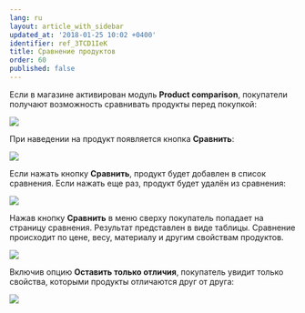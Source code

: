 ```yaml
---
lang: ru
layout: article_with_sidebar
updated_at: '2018-01-25 10:02 +0400'
identifier: ref_3TCD1IeK
title: Сравнение продуктов
order: 60
published: false
---
```

Если в магазине активирован модуль **Product comparison**, покупатели получают возможность сравнивать продукты перед покупкой:

![]({{site.baseurl}}/attachments/6389834/8719217.png)

При наведении на продукт появляется кнопка **Сравнить**:

![]({{site.baseurl}}/attachments/6389834/8719218.png)

Если нажать кнопку **Сравнить**, продукт будет добавлен в список сравнения. Если нажать еще раз, продукт будет удалён из сравнения:

![]({{site.baseurl}}/attachments/6389834/8719219.png)

Нажав кнопку **Сравнить** в меню сверху покупатель попадает на страницу сравнения. Результат представлен в виде таблицы. Сравнение происходит по цене, весу, материалу и другим свойствам продуктов.

![]({{site.baseurl}}/attachments/6389834/8719220.png)

Включив опцию **Оставить только отличия**, покупатель увидит только свойства, которыми продукты отличаются друг от друга:

![]({{site.baseurl}}/attachments/6389834/8719221.png)
